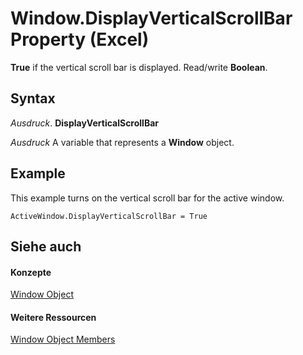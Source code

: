
# Window.DisplayVerticalScrollBar Property (Excel)

 **True** if the vertical scroll bar is displayed. Read/write **Boolean**.


## Syntax

 _Ausdruck_. **DisplayVerticalScrollBar**

 _Ausdruck_ A variable that represents a **Window** object.


## Example

This example turns on the vertical scroll bar for the active window.


```
ActiveWindow.DisplayVerticalScrollBar = True
```


## Siehe auch


#### Konzepte


[Window Object](8591b1ad-76f8-14e2-9120-406b65093f5a.md)
#### Weitere Ressourcen


[Window Object Members](http://msdn.microsoft.com/library/f11db427-24a4-041c-2fd5-03ce73ae6c16%28Office.15%29.aspx)